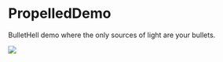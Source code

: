 # PropelledDemo
BulletHell demo where the only sources of light are your bullets. 

<img src="https://github.com/tic-tacs/PropelledDemo/blob/main/Propelled_2021-11-22_16-39-55_SparkVideo.gif?raw=true">
